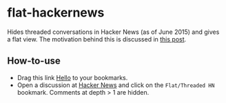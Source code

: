 flat-hackernews
===============

Hides threaded conversations in Hacker News (as of June 2015) and gives a flat view. The motivation behind this is discussed in [this post](http://sagargv.blogspot.in/2014/06/flat-hacker-news.html).

How-to-use
----------

- Drag this link <a href="javascript:function my_bookmarklet()
                {alert('Hello World');}
                my_bookmarklet();">Hello</a> to your bookmarks.
- Open a discussion at [Hacker News](http://news.ycombinator.com/) and click on the ``Flat/Threaded HN`` bookmark. Comments at depth > 1 are hidden.

